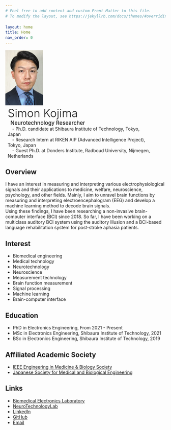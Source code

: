 ```yaml
---
# Feel free to add content and custom Front Matter to this file.
# To modify the layout, see https://jekyllrb.com/docs/themes/#overriding-theme-defaults

layout: home
title: Home
nav_order: 0
---
```


<meta property="og:image" content="./media/favicon-16x16.png"/>
<meta property="og:title" content="Simon Kojima"/>
<meta property="og:description" content="Neurotechnology Researcher"/>

<style>
#top p{ 
  display: inline-block;
}
#top #image {
  width: 8.5em;
  padding: 0 0 0 0;
  margin: 0 0 0 0;
  vertical-align: middle;
}
#top #desc {
  width: 32.5em;
  padding: 0 0 0 1.5%;
  margin: 0 0 0 0;
  vertical-align: middle;
}
</style>

<div id='top'>
<p id='image'><img src="./media/image_cropped.jpg"></p>
<p id='desc'>
<span style="font-size:2.5em;font-weight: 300;">Simon Kojima</span><br>
<span style="font-size:1.2em;font-weight: 500">&ensp;Neurotechnology Researcher</span><br>
<span style="font-size:1em;">&emsp;- Ph.D. candidate at Shibaura Institute of Technology, Tokyo, Japan</span><br>
<span style="font-size:1em;">&emsp;- Research Intern at RIKEN AIP (Advanced Intelligence Project), Tokyo, Japan</span><br>
<span style="font-size:1em;">&emsp;- Guest Ph.D. at Donders Institute, Radboud University, Nijmegen, Netherlands</span>
</p>
</div>

## Overview
I have an interest in measuring and interpreting various electrophysiological signals and their applications to medicine, welfare, neuroscience, psychology, and other fields. Mainly, I aim to unravel brain functions by measuring and interpreting electroencephalogram (EEG) and develop a machine learning method to decode brain signals.  
Using these findings, I have been researching a non-invasive brain-computer interface (BCI) since 2018. So far, I have been working on a multiclass auditory BCI system using the auditory Illusion and a BCI-based language rehabilitation system for post-stroke aphasia patients.

## Interest
- Biomedical engineering
- Medical technology
- Neurotechnology
- Neuroscience
- Measurement technology
- Brain function measurement
- Signal processing
- Machine learning
- Brain-computer interface


## Education
- PhD in Electronics Engineering, From 2021 - Present
- MSc in Electronics Engineering, Shibaura Institute of Technology, 2021  
- BSc in Electronics Engineering, Shibaura Institute of Technology, 2019  

## Affiliated Academic Society
- [IEEE Engineering in Medicine & Biology Society](https://www.embs.org/)
- [Japanese Society for Medical and Biological Engineering](http://jsmbe.org/en/index.html)

## Links
- [Biomedical Electronics Laboratory](https://www.shibaura-it.ac.jp/en/research/lab/engineering/ele/shinichiro_kanoh.html)
- [NeuroTechnologyLab](https://neurotechlab.socsci.ru.nl/)
- [LinkedIn](https://www.linkedin.com/in/simon-kojima-760948128/)
- [GitHub](https://github.com/simonkojima)
- [Email](mailto:simon.kojima@outlook.com)

